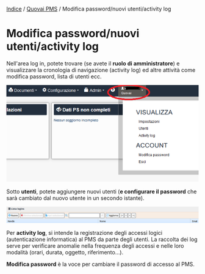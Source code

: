 
[Indice](index.md) / [Quovai PMS](quovai-pms-it.md) / Modifica password/nuovi utenti/activity log

# Modifica password/nuovi utenti/activity log

Nell'area log in, potete trovare (se avete il **ruolo di amministratore**) e visualizzare la cronologia di navigazione (activity log) ed altre attività come modifica password, lista di utenti ecc. 

![](images/area-login-001.png)
 
Sotto **utenti**, potete aggiungere nuovi utenti (**e configurare il password** che sarà cambiato dal nuovo utente in un secondo istante).

![](images/area-login-002.png)

Per **activity log**, si intende la registrazione degli accessi logici (autenticazione informatica) al PMS da parte degli utenti. La raccolta dei log serve per verificare anomalie nella frequenza degli accessi e nelle loro modalità (orari, durata, oggetto, riferimento…). 

**Modifica password** è la voce per cambiare il password di accesso al PMS.
